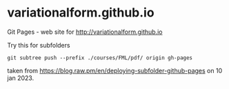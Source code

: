 # variationalform.github.io
Git Pages - web site for <http://variationalform.github.io>

Try this for subfolders

```
git subtree push --prefix ./courses/FML/pdf/ origin gh-pages
```
taken from <https://blog.raw.pm/en/deploying-subfolder-github-pages> on 10 jan 2023.


